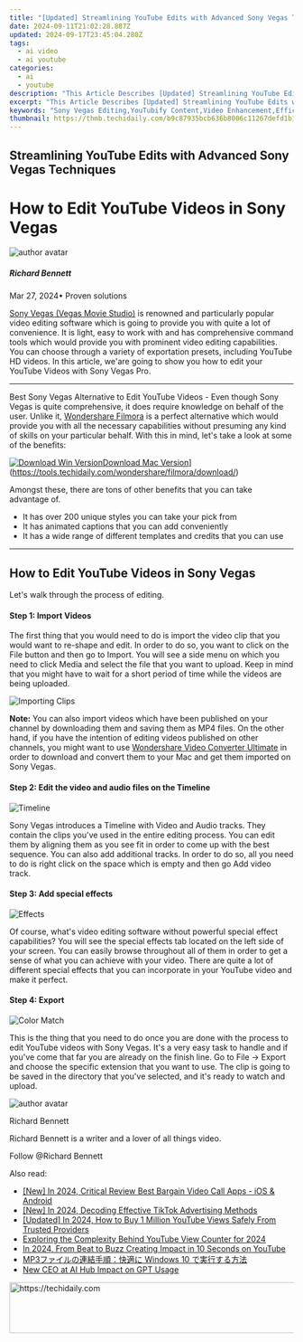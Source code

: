 ```yaml
---
title: "[Updated] Streamlining YouTube Edits with Advanced Sony Vegas Techniques"
date: 2024-09-11T21:02:28.887Z
updated: 2024-09-17T23:45:04.280Z
tags:
  - ai video
  - ai youtube
categories:
  - ai
  - youtube
description: "This Article Describes [Updated] Streamlining YouTube Edits with Advanced Sony Vegas Techniques"
excerpt: "This Article Describes [Updated] Streamlining YouTube Edits with Advanced Sony Vegas Techniques"
keywords: "Sony Vegas Editing,YouTubify Content,Video Enhancement,Efficient Editing,Streamlined Productions,Advanced Editing Techniques,Professional Video Editing"
thumbnail: https://thmb.techidaily.com/b9c87935bcb636b8006c11267defd1b13d4f0a5467f4617c51e1bd762f7f5db4.png
---
```


## Streamlining YouTube Edits with Advanced Sony Vegas Techniques

# How to Edit YouTube Videos in Sony Vegas

![author avatar](https://images.wondershare.com/filmora/article-images/richard-bennett.jpg)

##### Richard Bennett

 Mar 27, 2024• Proven solutions

[Sony Vegas (Vegas Movie Studio)](https://tools.techidaily.com/wondershare/filmora/download/) is renowned and particularly popular video editing software which is going to provide you with quite a lot of convenience. It is light, easy to work with and has comprehensive command tools which would provide you with prominent video editing capabilities. You can choose through a variety of exportation presets, including YouTube HD videos. In this article, we'are going to show you how to edit your YouTube Videos with Sony Vegas Pro.

---

Best Sony Vegas Alternative to Edit YouTube Videos - Even though Sony Vegas is quite comprehensive, it does require knowledge on behalf of the user. Unlike it, [Wondershare Filmora](https://tools.techidaily.com/wondershare/filmora/download/) is a perfect alternative which would provide you with all the necessary capabilities without presuming any kind of skills on your particular behalf. With this in mind, let's take a look at some of the benefits:

[![Download Win Version](https://images.wondershare.com/filmora/guide/download-btn-win.jpg)](https://tools.techidaily.com/wondershare/filmora/download/)[Download Mac Version](https://images.wondershare.com/filmora/guide/download-btn-mac.jpg)](https://tools.techidaily.com/wondershare/filmora/download/)

Amongst these, there are tons of other benefits that you can take advantage of.

* It has over 200 unique styles you can take your pick from
* It has animated captions that you can add conveniently
* It has a wide range of different templates and credits that you can use

---

## How to Edit YouTube Videos in Sony Vegas

Let's walk through the process of editing.

#### Step 1: Import Videos

The first thing that you would need to do is import the video clip that you would want to re-shape and edit. In order to do so, you want to click on the File button and then go to Import. You will see a side menu on which you need to click Media and select the file that you want to upload. Keep in mind that you might have to wait for a short period of time while the videos are being uploaded.

![ Importing Clips ](https://images.wondershare.com/filmora/article-images/beginner-tips-for-vegas-pro-1.jpg)

**Note:** You can also import videos which have been published on your channel by downloading them and saving them as MP4 files. On the other hand, if you have the intention of editing videos published on other channels, you might want to use [Wondershare Video Converter Ultimate](https://tools.techidaily.com/wondershare/videoconverter/download/) in order to download and convert them to your Mac and get them imported on Sony Vegas.

#### Step 2: Edit the video and audio files on the Timeline

![ Timeline ](https://images.wondershare.com/filmora/article-images/beginner-tips-for-vegas-pro-2.jpg)

Sony Vegas introduces a Timeline with Video and Audio tracks. They contain the clips you've used in the entire editing process. You can edit them by aligning them as you see fit in order to come up with the best sequence. You can also add additional tracks. In order to do so, all you need to do is right click on the space which is empty and then go Add video track.

#### Step 3: Add special effects

![ Effects ](https://images.wondershare.com/filmora/article-images/beginner-tips-for-vegas-pro-3.jpg)

Of course, what's video editing software without powerful special effect capabilities? You will see the special effects tab located on the left side of your screen. You can easily browse throughout all of them in order to get a sense of what you can achieve with your video. There are quite a lot of different special effects that you can incorporate in your YouTube video and make it perfect.

#### Step 4: Export

![ Color Match ](https://images.wondershare.com/filmora/article-images/beginner-tips-for-vegas-pro-5.jpg)

This is the thing that you need to do once you are done with the process to edit YouTube videos with Sony Vegas. It's a very easy task to handle and if you've come that far you are already on the finish line. Go to File -> Export and choose the specific extension that you want to use. The clip is going to be saved in the directory that you've selected, and it's ready to watch and upload.

![author avatar](https://images.wondershare.com/filmora/article-images/richard-bennett.jpg)

Richard Bennett

Richard Bennett is a writer and a lover of all things video.

Follow @Richard Bennett

<ins class="adsbygoogle"
     style="display:block"
     data-ad-format="autorelaxed"
     data-ad-client="ca-pub-7571918770474297"
     data-ad-slot="1223367746"></ins>

<ins class="adsbygoogle"
     style="display:block"
     data-ad-client="ca-pub-7571918770474297"
     data-ad-slot="8358498916"
     data-ad-format="auto"
     data-full-width-responsive="true"></ins>

<span class="atpl-alsoreadstyle">Also read:</span>
<div><ul>
<li><a href="https://desktop-recording.techidaily.com/new-in-2024-critical-review-best-bargain-video-call-apps-ios-and-android/"><u>[New] In 2024, Critical Review Best Bargain Video Call Apps - iOS & Android</u></a></li>
<li><a href="https://tiktok-clips.techidaily.com/new-in-2024-decoding-effective-tiktok-advertising-methods/"><u>[New] In 2024, Decoding Effective TikTok Advertising Methods</u></a></li>
<li><a href="https://youtube-docs.techidaily.com/ed-in-2024-how-to-buy-1-million-youtube-views-safely-from-trusted-providers/"><u>[Updated] In 2024, How to Buy 1 Million YouTube Views Safely From Trusted Providers</u></a></li>
<li><a href="https://youtube-docs.techidaily.com/ring-the-complexity-behind-youtube-view-counter-for-2024/"><u>Exploring the Complexity Behind YouTube View Counter for 2024</u></a></li>
<li><a href="https://youtube-docs.techidaily.com/24-from-beat-to-buzz-creating-impact-in-10-seconds-on-youtube/"><u>In 2024, From Beat to Buzz Creating Impact in 10 Seconds on YouTube</u></a></li>
<li><a href="https://some-approaches.techidaily.com/mp3-windows-10/"><u>MP3ファイルの連結手順：快適に Windows 10 で実行する方法</u></a></li>
<li><a href="https://tech-haven.techidaily.com/new-ceo-at-ai-hub-impact-on-gpt-usage/"><u>New CEO at AI Hub Impact on GPT Usage</u></a></li>
</ul></div>

<!-- affiliate ads begin -->
<a href="https://unicoeye.pxf.io/c/5597632/2121331/18498" target="_top" id="2121331">
  <img src="//a.impactradius-go.com/display-ad/18498-2121331" border="0" alt="https://techidaily.com" width="728" height="90"/>
</a>
<img height="0" width="0" src="https://unicoeye.pxf.io/i/5597632/2121331/18498" style="position:absolute;visibility:hidden;" border="0" />
<!-- affiliate ads end -->

